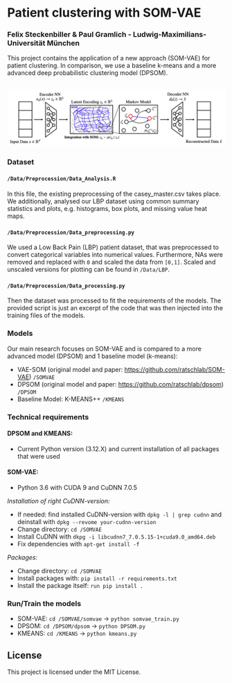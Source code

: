 
# Patient clustering with SOM-VAE
### Felix Steckenbiller & Paul Gramlich - Ludwig-Maximilians-Universität München

This project contains the application of a new approach (SOM-VAE) for patient clustering. In comparison, we use a baseline k-means and a more advanced deep probabilistic clustering model (DPSOM).

![SOM VAE](SOM-VAE/figures/SOM_VAE2.png)
---

### Dataset 

#### `/Data/Preprocession/Data_Analysis.R`
In this file, the existing preprocessing of the casey_master.csv takes place. We additionally, analysed our LBP dataset using common summary statistics and plots, e.g. histograms, box plots, and missing value heat maps.

#### `/Data/Preprocession/Data_preprocessing.py`
We used a Low Back Pain (LBP) patient dataset, that was preprocessed to convert categorical variables into numerical values. 
Furthermore, NAs were removed and replaced with `0` and scaled the data from `[0,1]`.
Scaled and unscaled versions for plotting can be found in `/Data/LBP`.

#### `/Data/Preprocession/Data_processing.py`
Then the dataset was processed to fit the requirements of the models. 
The provided script is just an excerpt of the code that was then injected into the training files of the models.

### Models
Our main research focuses on SOM-VAE and is compared to a more advanced model (DPSOM) and 1 baseline model (k-means): 
* VAE-SOM (original model and paper: https://github.com/ratschlab/SOM-VAE) `/SOMVAE`
* DPSOM (original model and paper: https://github.com/ratschlab/dpsom) `/DPSOM`
* Baseline Model: K-MEANS++ `/KMEANS`

### Technical requirements
#### **DPSOM and KMEANS**: 
* Current Python version (3.12.X) and current installation of all packages that were used

#### **SOM-VAE**: 
* Python 3.6 with CUDA 9 and CuDNN 7.0.5 

*Installation of right CuDNN-version:*
* If needed: find installed CuDNN-version with `dpkg -l | grep cudnn` and deinstall with `dpkg --revome your-cudnn-version`
* Change directory: `cd /SOMVAE`
* Install CuDNN with `dkpg -i libcudnn7_7.0.5.15-1+cuda9.0_amd64.deb`
* Fix dependencies with `apt-get install -f`
  
*Packages:*
* Change directory: `cd /SOMVAE`
* Install packages with: `pip install -r requirements.txt`
* Install the package itself: `run pip install .`

### Run/Train the models
* SOM-VAE: `cd /SOMVAE/somvae` -> `python somvae_train.py`
* DPSOM: `cd /DPSOM/dpsom` -> `python DPSOM.py`
* KMEANS: `cd /KMEANS` -> `python kmeans.py`

## License
This project is licensed under the MIT License.
